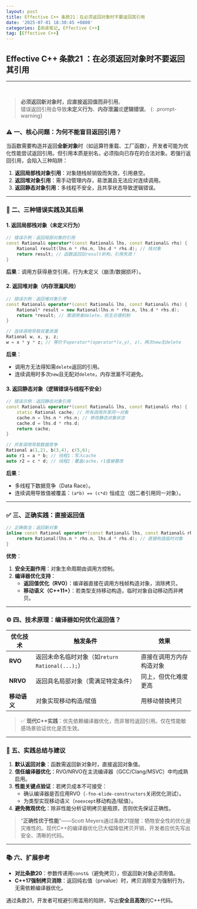 ```yaml
---
layout: post
title: Effective C++ 条款21：在必须返回对象时不要返回其引用
date: '2025-07-01 18:30:45 +0800'
categories: [阅读笔记, Effective C++]
tag: [Effective C++]
---
```


## **Effective C++ 条款21 ：在必须返回对象时不要返回其引用**

---

<br/>

> **必须返回新对象时，应直接返回值而非引用**。  
> 错误返回引用会导致**未定义行为**、**内存泄漏**或**逻辑错误**。
{: .prompt-warning}

### ⚠️ **一、核心问题：为何不能盲目返回引用？**

当函数需要构造并返回**全新对象**时（如运算符重载、工厂函数），开发者可能为优化性能尝试返回引用。但引用本质是别名，必须指向已存在的合法对象。若强行返回引用，会陷入三种陷阱：
1. **返回局部栈对象引用**：对象随栈帧销毁而失效，引用悬空。
2. **返回堆对象引用**：需手动管理内存，易泄漏且无法应对连续调用。
3. **返回静态对象引用**：多线程不安全，且共享状态导致逻辑错误。

---

### 🛑 **二、三种错误实践及其后果**

#### 1. **返回局部栈对象（未定义行为）**
```cpp
// 错误示例：返回局部对象的引用
const Rational& operator*(const Rational& lhs, const Rational& rhs) {
    Rational result(lhs.n * rhs.n, lhs.d * rhs.d); // 栈对象
    return result; // 函数返回后result析构，引用失效！
}
```
**后果**：调用方获得悬空引用，行为未定义（崩溃/数据损坏）。

#### 2. **返回堆对象（内存泄漏风险）**
```cpp
// 错误示例：返回堆对象引用
const Rational& operator*(const Rational& lhs, const Rational& rhs) {
    Rational* result = new Rational(lhs.n * rhs.n, lhs.d * rhs.d);
    return *result; // 需调用者delete，但无合理机制
}

// 连续调用导致双重泄漏
Rational w, x, y, z;
w = x * y * z; // 等价于operator*(operator*(x,y), z)，两次new无delete
```
**后果**：
- 调用方无法得知需`delete`返回的引用。
- 连续调用时多次`new`且无配对`delete`，内存泄漏不可避免。

#### 3. **返回静态对象（逻辑错误与线程不安全）**
```cpp
// 错误示例：返回静态对象引用
const Rational& operator*(const Rational& lhs, const Rational& rhs) {
    static Rational cache; // 所有调用共享同一对象
    cache.n = lhs.n * rhs.n; // 修改静态对象状态
    cache.d = lhs.d * rhs.d;
    return cache;
}

// 并发调用导致数据竞争
Rational a(1,2), b(3,4), c(5,6);
auto r1 = a * b; // 线程1：写入cache
auto r2 = c * d; // 线程2：覆盖cache，r1值被篡改
```
**后果**：
- 多线程下数据竞争（Data Race）。
- 连续调用导致值被覆盖：`(a*b) == (c*d)` 恒成立（因二者引用同一对象）。

---

### ✅ **三、正确实践：直接返回值**

```cpp
// 正确做法：返回新对象
inline const Rational operator*(const Rational& lhs, const Rational& rhs) {
    return Rational(lhs.n * rhs.n, lhs.d * rhs.d); // 直接构造临时对象
}
```
**优势**：

1. **安全无副作用**：对象生命周期由调用方控制。
2. **编译器优化支持**：
   - **返回值优化（RVO）**：编译器直接在调用方栈帧构造对象，消除拷贝。
   - **移动语义（C++11+）**：若类型支持移动构造，临时对象自动移动而非拷贝。

---

### ⚙️ **四、技术原理：编译器如何优化返回值？**

| 优化技术     | 触发条件                                        | 效果                     |
| ------------ | ----------------------------------------------- | ------------------------ |
| **RVO**      | 返回未命名临时对象（如`return Rational(...);`） | 直接在调用方内存构造对象 |
| **NRVO**     | 返回具名局部对象（需满足特定条件）              | 同上，但优化难度更高     |
| **移动语义** | 对象实现移动构造/赋值                           | 用移动替换拷贝           |

> ✅ **现代C++实践**：优先依赖编译器优化，而非冒险返回引用。仅在性能敏感场景验证优化是否生效。

---

### 💎 **五、实践总结与建议**

1. **默认返回对象**：函数需返回新对象时，直接返回对象值。
2. **信任编译器优化**：RVO/NRVO在主流编译器（GCC/Clang/MSVC）中均成熟启用。
3. **性能关键点验证**：若拷贝成本不可接受：
   - 确认编译器是否应用RVO（`-fno-elide-constructors`关闭优化测试）。
   - 为类型实现移动语义（`noexcept`移动构造/赋值）。
4. **避免微观优化**：除非性能分析证明拷贝是瓶颈，否则优先保证正确性。

> “**正确性优于性能**”——Scott Meyers通过条款21提醒：牺牲安全性的优化是灾难性的。现代C++的编译器优化已大幅降低拷贝开销，开发者应优先写出安全、清晰的代码。

---

### 📚 **六、扩展参考**

- **对比条款20**：参数传递用`const&`（避免拷贝），但返回新对象必须用值。
- **C++17强制拷贝消除**：返回纯右值（prvalue）时，拷贝消除变为强制行为，无需依赖编译器优化。

通过条款21，开发者可规避引用滥用的陷阱，写出**安全且高效**的C++代码。
